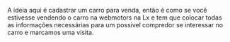 A ideia aqui é cadastrar um carro para venda, então é como se você estivesse vendendo o carro na webmotors na Lx e tem que colocar todas as informações necessárias para um possivel compredor se interessar no carro e marcamos
uma visita.
